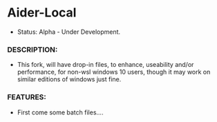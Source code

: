 # Aider-Local
- Status: Alpha - Under Development.

### DESCRIPTION:
- This fork, will have drop-in files, to enhance, useability and/or performance, for non-wsl windows 10 users, though it may work on similar editions of windows just fine.

### FEATURES:
- First come some batch files....
